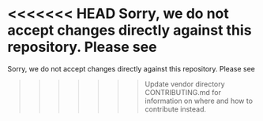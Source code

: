 <<<<<<< HEAD
Sorry, we do not accept changes directly against this repository. Please see 
=======
Sorry, we do not accept changes directly against this repository. Please see
>>>>>>> Update vendor directory
CONTRIBUTING.md for information on where and how to contribute instead.
